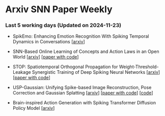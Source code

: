 # Arxiv SNN Paper Weekly


 ### **Last 5 working days (Updated on 2024-11-23)** 


- SpikEmo: Enhancing Emotion Recognition With Spiking Temporal Dynamics in Conversations [[arxiv](https://arxiv.org/abs/2411.13917)]

- SNN-Based Online Learning of Concepts and Action Laws in an Open World [[arxiv](https://arxiv.org/abs/2411.12308)] [[paper with code](https://paperswithcode.com/paper/snn-based-online-learning-of-concepts-and)]

- STOP: Spatiotemporal Orthogonal Propagation for Weight-Threshold-Leakage Synergistic Training of Deep Spiking Neural Networks [[arxiv](https://arxiv.org/abs/2411.11082)] [[paper with code](https://paperswithcode.com/paper/stop-spatiotemporal-orthogonal-propagation)]

- USP-Gaussian: Unifying Spike-based Image Reconstruction, Pose Correction and Gaussian Splatting [[arxiv](https://arxiv.org/abs/2411.10504)] [[paper with code](https://paperswithcode.com/paper/usp-gaussian-unifying-spike-based-image)] [[code](https://github.com/chenkang455/usp-gaussian)]

- Brain-inspired Action Generation with Spiking Transformer Diffusion Policy Model [[arxiv](https://arxiv.org/abs/2411.09953)]

